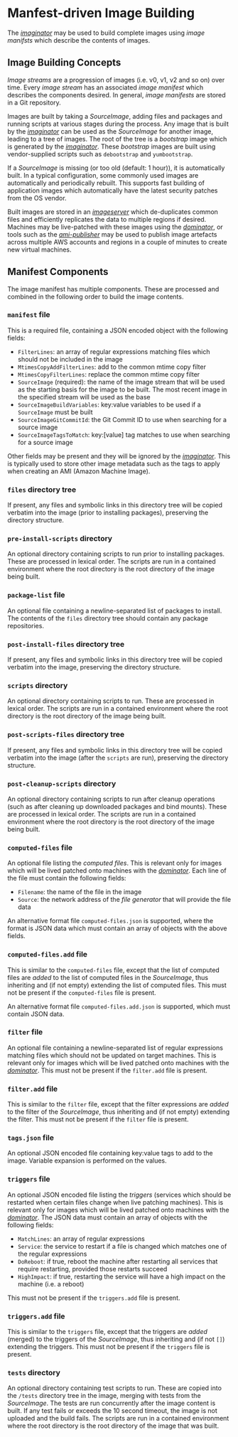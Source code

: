# Manfest-driven Image Building
The *[imaginator](../cmd/imaginator/README.md)* may be used to build complete
images using *image manifsts* which describe the contents of images.

## Image Building Concepts
*Image streams* are a progression of images (i.e. v0, v1, v2 and so on) over
time. Every *image stream* has an associated *image manifest* which describes
the components desired. In general, *image manifests* are stored in a Git
repository.

Images are built by taking a *SourceImage*, adding files and packages and
running scripts at various stages during the process. Any image that is built by
the *[imaginator](../cmd/imaginator/README.md)* can be used as the *SourceImage*
for another image, leading to a tree of images. The root of the tree is a
*bootstrap* image which is generated by the
*[imaginator](../cmd/imaginator/README.md)*. These *bootstrap* images are built
using vendor-supplied scripts such as `debootstrap` and `yumbootstrap`.

If a *SourceImage* is missing (or too old (default: 1 hour)), it is
automatically built. In a typical configuration, some commonly used images are
automatically and periodically rebuilt. This supports fast building of
application images which automatically have the latest security patches from the
OS vendor.

Built images are stored in an *[imageserver](../cmd/imageserver/README.md)*
which de-duplicates common files and efficiently replicates the data to multiple
regions if desired. Machines may be live-patched with these images using the
*[dominator](../cmd/dominator/README.md)*, or tools such as the
*[ami-publisher](http://bit.ly/2BgUW1C)* may be used to publish image artefacts
across multiple AWS accounts and regions in a couple of minutes to create new
virtual machines.

## Manifest Components
The image manifest has multiple components. These are processed and combined in
the following order to build the image contents.

### `manifest` file
This is a required file, containing a JSON encoded object with the following
fields:
- `FilterLines`: an array of regular expressions matching files which should not
                 be included in the image
- `MtimesCopyAddFilterLines`: add to the common mtime copy filter
- `MtimesCopyFilterLines`: replace the common mtime copy filter
- `SourceImage` (required): the name of the image stream that will be used as
                            the starting basis for the image to be built. The
			    most recent image in the specified stream will be
			    used as the base
- `SourceImageBuildVariables`: key:value variables to be used if a `SourceImage`
                               must be built
- `SourceImageGitCommitId`: the Git Commit ID to use when searching for a source
                            image
- `SourceImageTagsToMatch`: key:[value] tag matches to use when searching for a
                            source image

Other fields may be present and they will be ignored by the
*[imaginator](../cmd/imaginator/README.md)*. This is typically used to store
other image metadata such as the tags to apply when creating an AMI (Amazon
Machine Image).

### `files` directory tree
If present, any files and symbolic links in this directory tree will be
copied verbatim into the image (prior to installing packages), preserving the
directory structure.

### `pre-install-scripts` directory
An optional directory containing scripts to run prior to installing packages.
These are processed in lexical order. The scripts are run in a contained
environment where the root directory is the root directory of the image being
built.

### `package-list` file
An optional file containing a newline-separated list of packages to install. The
contents of the `files` directory tree should contain any package repositories.

### `post-install-files` directory tree
If present, any files and symbolic links in this directory tree will be
copied verbatim into the image, preserving the directory structure.

### `scripts` directory
An optional directory containing scripts to run. These are processed in lexical
order. The scripts are run in a contained environment where the root directory
is the root directory of the image being built.

### `post-scripts-files` directory tree
If present, any files and symbolic links in this directory tree will be
copied verbatim into the image (after the `scripts` are run), preserving the
directory structure.

### `post-cleanup-scripts` directory
An optional directory containing scripts to run after cleanup operations (such
as after cleaning up downloaded packages and bind mounts). These are processed
in lexical order. The scripts are run in a contained environment where the root
directory is the root directory of the image being built.

### `computed-files` file
An optional file listing the *computed files*. This is relevant only for images
which will be lived patched onto machines with the
*[dominator](../cmd/dominator/README.md)*. Each line of the file must contain
the following fields:
- `Filename`: the name of the file in the image
- `Source`: the network address of the *file generator* that will provide the
            file data

An alternative format file `computed-files.json` is supported, where the format
is JSON data which must contain an array of objects with the above fields.

### `computed-files.add` file
This is similar to the `computed-files` file, except that the list of computed
files are *added* to the list of computed files in the *SourceImage*, thus
inheriting and (if not empty) extending the list of computed files. This must
not be present if the `computed-files` file is present.

An alternative format file `computed-files.add.json` is supported, which must
contain JSON data.

### `filter` file
An optional file containing a newline-separated list of regular expressions
matching files which should not be updated on target machines. This is relevant
only for images which will be lived patched onto machines with the
*[dominator](../cmd/dominator/README.md)*. This must not be present if the
`filter.add` file is present.

### `filter.add` file
This is similar to the `filter` file, except that the filter expressions are
*added* to the filter of the *SourceImage*, thus inheriting and (if not empty)
extending the filter. This must not be present if the `filter` file is present.

### `tags.json` file
An optional JSON encoded file containing key:value tags to add to the image.
Variable expansion is performed on the values.

### `triggers` file
An optional JSON encoded file listing the *triggers* (services which should be
restarted when certain files change when live patching machines). This is
relevant only for images which will be lived patched onto machines with the
*[dominator](../cmd/dominator/README.md)*. The JSON data must contain an array
of objects with the following fields:
- `MatchLines`: an array of regular expressions
- `Service`: the service to restart if a file is changed which matches one of
  	     the regular expressions
- `DoReboot`: if true, reboot the machine after restarting all services that
              require restarting, provided those restarts succeed
- `HighImpact`: if true, restarting the service will have a high impact on the
  		machine (i.e. a reboot)

This must not be present if the `triggers.add` file is present.

### `triggers.add` file
This is similar to the `triggers` file, except that the triggers are *added*
(merged) to the triggers of the *SourceImage*, thus inheriting and (if not
`[]`) extending the triggers. This must not be present if the `triggers` file is
present.

### `tests` directory
An optional directory containing test scripts to run. These are copied into the
`/tests` directory tree in the image, merging with tests from the *SourceImage*.
The tests are run concurrently after the image content is built. If any test
fails or exceeds the 10 second timeout, the image is not uploaded and the build
fails. The scripts are run in a contained environment where the root directory
is the root directory of the image that was built.
